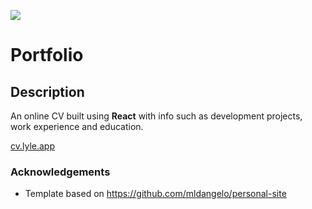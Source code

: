 ![](https://github.com/Lylio/image-repo/blob/master/logos/react.png?raw=true)
# Portfolio

## Description
An online CV built using <b>React</b> with info such as development projects, work experience and education.

[cv.lyle.app](https://cv.lyle.app)

### Acknowledgements

* Template based on https://github.com/mldangelo/personal-site
